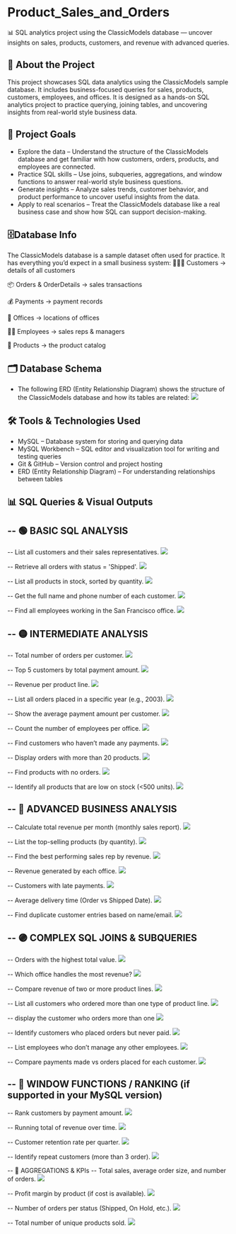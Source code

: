 # Product_Sales_and_Orders
📊 SQL analytics project using the ClassicModels database — uncover insights on sales, products, customers, and revenue with advanced queries.

## 📌 About the Project

This project showcases SQL data analytics using the ClassicModels sample database.
It includes business-focused queries for sales, products, customers, employees, and offices.
It is designed as a hands-on SQL analytics project to practice querying, joining tables, and uncovering insights from real-world style business data.

## 🎯 Project Goals

- Explore the data – Understand the structure of the ClassicModels database and get familiar with how customers, orders, products, and employees are connected.
- Practice SQL skills – Use joins, subqueries, aggregations, and window functions to answer real-world style business questions.
- Generate insights – Analyze sales trends, customer behavior, and product performance to uncover useful insights from the data.
- Apply to real scenarios – Treat the ClassicModels database like a real business case and show how SQL can support decision-making.

## 🗄️Database Info

The ClassicModels database is a sample dataset often used for practice.
It has everything you’d expect in a small business system:
🧑‍🤝‍🧑 Customers → details of all customers

📦 Orders & OrderDetails → sales transactions

💰 Payments → payment records

🏢 Offices → locations of offices

👩‍💼 Employees → sales reps & managers

🛒 Products → the product catalog


## 🗂️ Database Schema

* The following ERD (Entity Relationship Diagram) shows the structure of the ClassicModels database and how its tables are related:
![](https://github.com/Harshad820/Product_Sales_and_Orders/blob/main/schema.png)

## 🛠️ Tools & Technologies Used

- MySQL – Database system for storing and querying data
- MySQL Workbench – SQL editor and visualization tool for writing and testing queries
- Git & GitHub – Version control and project hosting
- ERD (Entity Relationship Diagram) – For understanding relationships between tables

## 📊 SQL Queries & Visual Outputs

 ## -- 🟢 BASIC SQL ANALYSIS
-- List all customers and their sales representatives.
![](https://github.com/Harshad820/Product_Sales_and_Orders/blob/main/data/1.png)

-- Retrieve all orders with status = 'Shipped'.
![](https://github.com/Harshad820/Product_Sales_and_Orders/blob/main/data/2.png)

-- List all products in stock, sorted by quantity.
![](https://github.com/Harshad820/Product_Sales_and_Orders/blob/main/data/3.png)

-- Get the full name and phone number of each customer.
![](https://github.com/Harshad820/Product_Sales_and_Orders/blob/main/data/4.png)

-- Find all employees working in the San Francisco office.
![](https://github.com/Harshad820/Product_Sales_and_Orders/blob/main/data/5.png)

## -- 🟡 INTERMEDIATE ANALYSIS
-- Total number of orders per customer.
![](https://github.com/Harshad820/Product_Sales_and_Orders/blob/main/data/6.png)

-- Top 5 customers by total payment amount.
![](https://github.com/Harshad820/Product_Sales_and_Orders/blob/main/data/7.png)

-- Revenue per product line.
![](https://github.com/Harshad820/Product_Sales_and_Orders/blob/main/data/8.png)

-- List all orders placed in a specific year (e.g., 2003).
![](https://github.com/Harshad820/Product_Sales_and_Orders/blob/main/data/9.png)

-- Show the average payment amount per customer.
![](https://github.com/Harshad820/Product_Sales_and_Orders/blob/main/data/10.png)

-- Count the number of employees per office.
![](https://github.com/Harshad820/Product_Sales_and_Orders/blob/main/data/11.png)

-- Find customers who haven’t made any payments.
![](https://github.com/Harshad820/Product_Sales_and_Orders/blob/main/data/12.png)

-- Display orders with more than 20 products.
![](https://github.com/Harshad820/Product_Sales_and_Orders/blob/main/data/13.png)

-- Find products with no orders.
![](https://github.com/Harshad820/Product_Sales_and_Orders/blob/main/data/14.png)

-- Identify all products that are low on stock (<500 units).
![](https://github.com/Harshad820/Product_Sales_and_Orders/blob/main/data/15.png)

## -- 🔵 ADVANCED BUSINESS ANALYSIS
-- Calculate total revenue per month (monthly sales report).
![](https://github.com/Harshad820/Product_Sales_and_Orders/blob/main/data/16.png)

-- List the top-selling products (by quantity).
![](https://github.com/Harshad820/Product_Sales_and_Orders/blob/main/data/17.png)

-- Find the best performing sales rep by revenue.
![](https://github.com/Harshad820/Product_Sales_and_Orders/blob/main/data/18.png)

-- Revenue generated by each office.
![](https://github.com/Harshad820/Product_Sales_and_Orders/blob/main/data/19.png)

-- Customers with late payments.
![](https://github.com/Harshad820/Product_Sales_and_Orders/blob/main/data/20.png)

-- Average delivery time (Order vs Shipped Date).
![](https://github.com/Harshad820/Product_Sales_and_Orders/blob/main/data/21.png)

-- Find duplicate customer entries based on name/email.
![](https://github.com/Harshad820/Product_Sales_and_Orders/blob/main/data/22.png)

## -- 🟣 COMPLEX SQL JOINS & SUBQUERIES
-- Orders with the highest total value.
![](https://github.com/Harshad820/Product_Sales_and_Orders/blob/main/data/23.png)

-- Which office handles the most revenue?
![](https://github.com/Harshad820/Product_Sales_and_Orders/blob/main/data/24.png)

-- Compare revenue of two or more product lines.
![](https://github.com/Harshad820/Product_Sales_and_Orders/blob/main/data/25.png)

-- List all customers who ordered more than one type of product line.
![](https://github.com/Harshad820/Product_Sales_and_Orders/blob/main/data/26.png)

-- display the customer who orders more than one 
![](https://github.com/Harshad820/Product_Sales_and_Orders/blob/main/data/27.png)

-- Identify customers who placed orders but never paid.
![](https://github.com/Harshad820/Product_Sales_and_Orders/blob/main/data/28.png)

-- List employees who don’t manage any other employees.
![](https://github.com/Harshad820/Product_Sales_and_Orders/blob/main/data/29.png)

-- Compare payments made vs orders placed for each customer.
![](https://github.com/Harshad820/Product_Sales_and_Orders/blob/main/data/30.png)

## -- 🔶 WINDOW FUNCTIONS / RANKING (if supported in your MySQL version)
-- Rank customers by payment amount.
![](https://github.com/Harshad820/Product_Sales_and_Orders/blob/main/data/31.png)

-- Running total of revenue over time.
![](https://github.com/Harshad820/Product_Sales_and_Orders/blob/main/data/32.png)

-- Customer retention rate per quarter.
![](https://github.com/Harshad820/Product_Sales_and_Orders/blob/main/data/33.png)

-- Identify repeat customers (more than 3 order).
![](https://github.com/Harshad820/Product_Sales_and_Orders/blob/main/data/34.png)

-- 🔺 AGGREGATIONS & KPIs
-- Total sales, average order size, and number of orders.
![](https://github.com/Harshad820/Product_Sales_and_Orders/blob/main/data/35.png)

-- Profit margin by product (if cost is available).
![](https://github.com/Harshad820/Product_Sales_and_Orders/blob/main/data/36.png)

-- Number of orders per status (Shipped, On Hold, etc.).
![](https://github.com/Harshad820/Product_Sales_and_Orders/blob/main/data/37.png)

-- Total number of unique products sold.
![](https://github.com/Harshad820/Product_Sales_and_Orders/blob/main/data/38.png)
